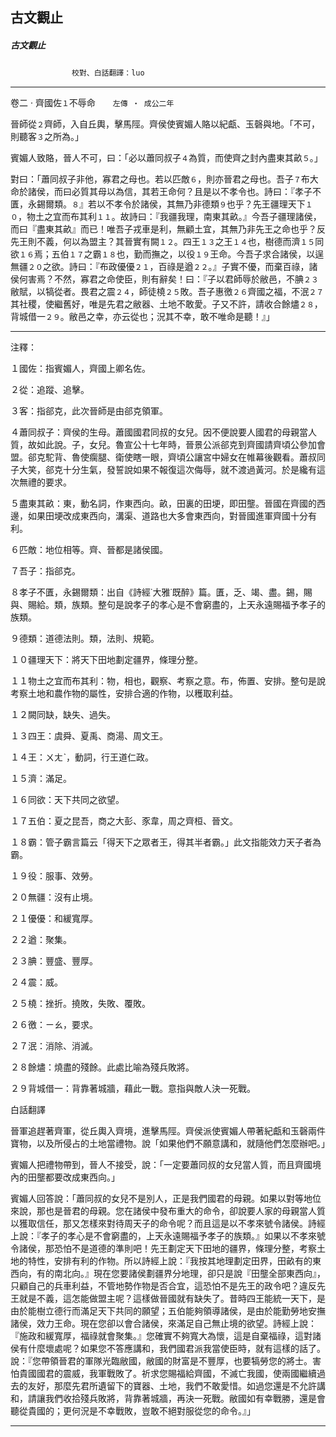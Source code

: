 

## 古文觀止

##### 古文觀止
　　　　　　　`校對、白話翻譯：luo`

* * *

卷二 ‧ 齊國佐`１`不辱命　　`左傳 ‧ 成公二年`

晉師從`２`齊師，入自丘輿，擊馬陘。齊侯使賓媚人賂以紀甗、玉磬與地。「不可，則聽客`３`之所為。」

賓媚人致賂，晉人不可，曰：「必以蕭同叔子`４`為質，而使齊之封內盡東其畝`５`。」

對曰：「蕭同叔子非他，寡君之母也。若以匹敵`６`，則亦晉君之母也。吾子`７`布大命於諸侯，而曰必質其母以為信，其若王命何？且是以不孝令也。詩曰：『孝子不匱，永錫爾類。`８`』若以不孝令於諸侯，其無乃非德類`９`也乎？先王疆理天下`１０`，物土之宜而布其利`１１`。故詩曰：『我疆我理，南東其畝。』今吾子疆理諸侯，而曰『盡東其畝』而已！唯吾子戎車是利，無顧土宜，其無乃非先王之命也乎？反先王則不義，何以為盟主？其晉實有闕`１２`。四王`１３`之王`１４`也，樹德而濟`１５`同欲`１６`焉；五伯`１７`之霸`１８`也，勤而撫之，以役`１９`王命。今吾子求合諸侯，以逞無疆`２０`之欲。詩曰：『布政優優`２１`，百祿是遒`２２`。』子實不優，而棄百祿，諸侯何害焉？不然，寡君之命使臣，則有辭矣！曰：『子以君師辱於敝邑，不腆`２３`敝賦，以犒從者。畏君之震`２４`，師徒橈`２５`敗。吾子惠徼`２６`齊國之福，不泯`２７`其社稷，使繼舊好，唯是先君之敝器、土地不敢愛。子又不許，請收合餘燼`２８`，背城借一`２９`。敝邑之幸，亦云從也；況其不幸，敢不唯命是聽！』」

* * *

注釋：

１國佐：指賓媚人，齊國上卿名佐。

２從：追蹤、追擊。

３客：指郤克，此次晉師是由郤克領軍。

４蕭同叔子：齊侯的生母。蕭國國君同叔的女兒。因不便說要人國君的母親當人質，故如此說。子，女兒。魯宣公十七年時，晉景公派郤克到齊國請齊頃公參加會盟。郤克駝背、魯使瘸腿、衛使瞎一眼，齊頃公讓宮中婦女在帷幕後觀看。蕭叔同子大笑，郤克十分生氣，發誓說如果不報復這次侮辱，就不渡過黃河。於是纔有這次無禮的要求。

５盡東其畝：東，動名詞，作東西向。畝，田裏的田埂，即田壟。晉國在齊國的西邊，如果田埂改成東西向，溝渠、道路也大多會東西向，對晉國進軍齊國十分有利。

６匹敵：地位相等。齊、晉都是諸侯國。

７吾子：指郤克。

８孝子不匱，永錫爾類：出自《詩經˙大雅˙既醉》篇。匱，乏、竭、盡。錫，賜與、賜給。類，族類。整句是說孝子的孝心是不會窮盡的，上天永遠賜福予孝子的族類。

９德類：道德法則。類，法則、規範。

１０疆理天下：將天下田地劃定疆界，條理分整。

１１物土之宜而布其利：物，相也，觀察、考察之意。布，佈置、安排。整句是說　考察土地和農作物的屬性，安排合適的作物，以穫取利益。

１２闕同缺，缺失、過失。

１３四王：虞舜、夏禹、商湯、周文王。

１４王：ㄨㄤˋ，動詞，行王道仁政。

１５濟：滿足。

１６同欲：天下共同之欲望。

１７五伯：夏之昆吾，商之大彭、豕韋，周之齊桓、晉文。

１８霸：管子霸言篇云「得天下之眾者王，得其半者霸。」此文指能效力天子者為霸。

１９役：服事、效勞。

２０無疆：沒有止境。

２１優優：和緩寬厚。

２２遒：聚集。

２３腆：豐盛、豐厚。

２４震：威。

２５橈：挫折。撓敗，失敗、覆敗。

２６徼：ㄧㄠ，要求。

２７泯：消除、消滅。

２８餘燼：燒盡的殘餘。此處比喻為殘兵敗將。

２９背城借一：背靠著城牆，藉此一戰。意指與敵人決一死戰。

白話翻譯

晉軍追趕著齊軍，從丘輿入齊境，進擊馬陘。齊侯派使賓媚人帶著紀甗和玉磬兩件寶物，以及所侵占的土地當禮物。說「如果他們不願意講和，就隨他們怎麼辦吧。」

賓媚人把禮物帶到，晉人不接受，說：「一定要蕭同叔的女兒當人質，而且齊國境內的田壟都要改成東西向。」

賓媚人回答說：「蕭同叔的女兒不是別人，正是我們國君的母親。如果以對等地位來說，那也是晉君的母親。您在諸侯中發布重大的命令，卻說要人家的母親當人質以獲取信任，那又怎樣來對待周天子的命令呢？而且這是以不孝來號令諸侯。詩經上說：『孝子的孝心是不會窮盡的，上天永遠賜福予孝子的族類。』如果以不孝來號令諸侯，那恐怕不是道德的準則吧！先王劃定天下田地的疆界，條理分整，考察土地的特性，安排有利的作物。所以詩經上說：『我按其地理劃定田界，田畝有的東西向，有的南北向。』現在您要諸侯劃疆界分地理，卻只是說『田壟全部東西向』，只顧自己的兵車利益，不管地勢作物是否合宜，這恐怕不是先王的政令吧？違反先王就是不義，這怎能做盟主呢？這樣做晉國就有缺失了。昔時四王能統一天下，是由於能樹立德行而滿足天下共同的願望；五伯能夠領導諸侯，是由於能勤勞地安撫諸侯，效力王命。現在您卻以會合諸侯，來滿足自己無止境的欲望。詩經上說：『施政和緩寬厚，福祿就會聚集。』您確實不夠寬大為懷，這是自棄福祿，這對諸侯有什麼壞處呢？如果您不答應講和，我們國君派我當使臣時，就有這樣的話了。說：『您帶領晉君的軍隊光臨敝國，敝國的財富是不豐厚，也要犒勞您的將士。害怕貴國國君的震威，我軍戰敗了。祈求您賜福給齊國，不滅亡我國，使兩國繼續過去的友好，那麼先君所遺留下的寶器、土地，我們不敢愛惜。如過您還是不允許講和，請讓我們收拾殘兵敗將，背靠著城牆，再決一死戰。敝國如有幸戰勝，還是會聽從貴國的；更何況是不幸戰敗，豈敢不絕對服從您的命令。』」

* * *

